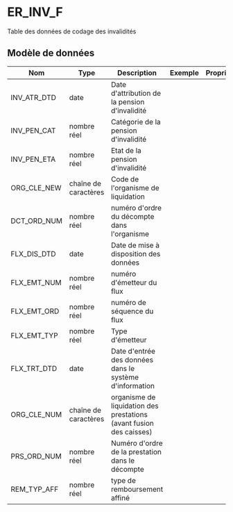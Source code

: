 # ER_INV_F

Table des données de codage des invalidités


## Modèle de données

|Nom|Type|Description|Exemple|Propriétés|
|-|-|-|-|-|
|INV_ATR_DTD|date|Date d'attribution de la pension d'invalidité|||
|INV_PEN_CAT|nombre réel|Catégorie de la pension d'invalidité|||
|INV_PEN_ETA|nombre réel|Etat de la pension d'invalidité|||
|ORG_CLE_NEW|chaîne de caractères|Code de l'organisme de liquidation|||
|DCT_ORD_NUM|nombre réel|numéro d'ordre du décompte dans l'organisme|||
|FLX_DIS_DTD|date|Date de mise à disposition des données|||
|FLX_EMT_NUM|nombre réel|numéro d'émetteur du flux|||
|FLX_EMT_ORD|nombre réel|numéro de séquence du flux|||
|FLX_EMT_TYP|nombre réel|Type d'émetteur|||
|FLX_TRT_DTD|date|Date d'entrée des données dans le système d'information|||
|ORG_CLE_NUM|chaîne de caractères|organisme de liquidation des prestations (avant fusion des caisses)|||
|PRS_ORD_NUM|nombre réel|Numéro d'ordre de la prestation dans le décompte|||
|REM_TYP_AFF|nombre réel|type de remboursement affiné|||
